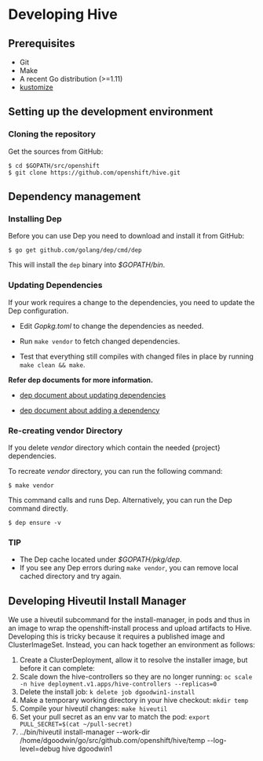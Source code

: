 # Developing Hive

## Prerequisites

- Git
- Make
- A recent Go distribution (>=1.11)
- [kustomize](https://github.com/kubernetes-sigs/kustomize#kustomize)

## Setting up the development environment

### Cloning the repository

Get the sources from GitHub:

```
$ cd $GOPATH/src/openshift
$ git clone https://github.com/openshift/hive.git
```

## Dependency management

### Installing Dep

Before you can use Dep you need to download and install it from GitHub:

```
$ go get github.com/golang/dep/cmd/dep
```

This will install the `dep` binary into *_$GOPATH/bin_*.

### Updating Dependencies

If your work requires a change to the dependencies, you need to update the Dep configuration.

* Edit *_Gopkg.toml_* to change the dependencies as needed.

* Run `make vendor` to fetch changed dependencies.

* Test that everything still compiles with changed files in place by running `make clean && make`.

**Refer dep documents for more information.**

* [dep document about updating dependencies](https://golang.github.io/dep/docs/daily-dep.html#updating-dependencies)

* [dep document about adding a dependency](https://golang.github.io/dep/docs/daily-dep.html#adding-a-new-dependency)

### Re-creating vendor Directory

If you delete *_vendor_* directory which contain the needed {project} dependencies.

To recreate *_vendor_* directory, you can run the following command:

```
$ make vendor
```

This command calls and runs Dep.
Alternatively, you can run the Dep command directly.

```
$ dep ensure -v
```

### TIP

* The Dep cache located under *_$GOPATH/pkg/dep_*.
* If you see any Dep errors during `make vendor`, you can remove local cached directory and try again.

## Developing Hiveutil Install Manager

We use a hiveutil subcommand for the install-manager, in pods and thus in an image to wrap the openshift-install process and upload artifacts to Hive. Developing this is tricky because it requires a published image and ClusterImageSet. Instead, you can hack together an environment as follows:

 1. Create a ClusterDeployment, allow it to resolve the installer image, but before it can complete:
   1. Scale down the hive-controllers so they are no longer running: `oc scale -n hive deployment.v1.apps/hive-controllers --replicas=0`
   1. Delete the install job: `k delete job dgoodwin1-install`
 1. Make a temporary working directory in your hive checkout: `mkdir temp`
 1. Compile your hiveutil changes: `make hiveutil`
 1. Set your pull secret as an env var to match the pod: `export PULL_SECRET=$(cat ~/pull-secret)`
 1. ../bin/hiveutil install-manager --work-dir /home/dgoodwin/go/src/github.com/openshift/hive/temp --log-level=debug hive dgoodwin1
